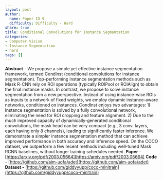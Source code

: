 ```yaml
---
layout: post
author:
  name: Paper ID 9
  difficulty: Difficulty - Hard
share: true
title: Conditional Convolutions for Instance Segmentation
categories:
- Computer Vision
- Instance Segmentation
- hard
tags: []
---
```

**Abstract** - We propose a simple yet effective instance segmentation framework, termed CondInst (conditional convolutions for instance segmentation). Top-performing instance segmentation methods such as Mask R-CNN rely on ROI operations (typically ROIPool or ROIAlign) to obtain the final instance masks. In contrast, we propose to solve instance segmentation from a new perspective. Instead of using instance-wise ROIs as inputs to a network of fixed weights, we employ dynamic instance-aware networks, conditioned on instances. CondInst enjoys two advantages: 1) Instance segmentation is solved by a fully convolutional network, eliminating the need for ROI cropping and feature alignment. 2) Due to the much improved capacity of dynamically-generated conditional convolutions, the mask head can be very compact (e.g., 3 conv. layers, each having only 8 channels), leading to significantly faster inference. We demonstrate a simpler instance segmentation method that can achieve improved performance in both accuracy and inference speed. On the COCO dataset, we outperform a few recent methods including well-tuned Mask RCNN baselines, without longer training schedules needed. 
**Paper** - [https://arxiv.org/pdf/2003.05664](https://arxiv.org/pdf/2003.05664)
**Code** - [https://github.com/aim-uofa/adet](https://github.com/aim-uofa/adet)
**Dataset -** [https://github.com/giddyyupp/coco-minitrain](https://github.com/giddyyupp/coco-minitrain)
    